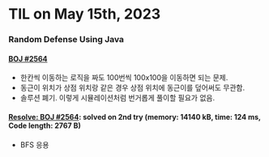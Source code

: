# **TIL on May 15th, 2023**

### Random Defense Using Java
#### [BOJ #2564](../../../Problem%20Solving/boj/random%20defense/2564-05-16-2023.java)
* 한칸씩 이동하는 로직을 짜도 100번씩 100x100을 이동하면 되는 문제.
* 동근이 위치가 상점 위치랑 같은 경우 상점 위치에 동근이를 덮어써도 무관함.
* 솔루션 폐기. 이렇게 시뮬레이션처럼 번거롭게 풀이할 필요가 없음.

#### [Resolve: BOJ #2564](../../../Problem%20Solving/boj/random%20defense/2564-re-05-16-2023.java): solved on 2nd try (memory: 14140 kB, time: 124 ms, Code length: 2767 B)
* BFS 응용
